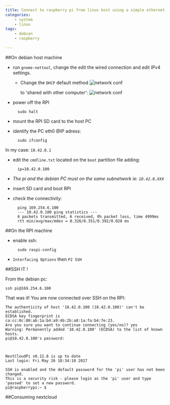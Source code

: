 ```yaml
---
title: Connect to raspberry pi from linux host using a simple ethernet cable
categories:
    - system
    - linux
tags:
    - debian
    - raspberry

---
```


##On debian host machine

- run `gnome-nettool`, change the edit the wired connection and edit IPv4 settings.
    - Change the `DHCP` default method 
        ![network conf](/images/wiredDHCP.png)
        
        to 'shared with other computer':
        ![network conf](/images/wiredShared.png)
- power off the RPI

        sudo halt
    
- mount the RPI SD card to the host PC 

- identify the PC eth0 @IP adress:

        sudo ifconfig
        
In my case: `10.42.0.1`
        
- edit the `cmdline.txt` located on the `boot` partition file adding:
 
        ip=10.42.0.100

- *The pi and the debian PC must on the same subnetwork ie: `10.42.0.XXX`*

- insert SD card and boot RPI

- check the connectivity:

        ping 169.254.6.100
        --- 10.42.0.100 ping statistics ---
        6 packets transmitted, 6 received, 0% packet loss, time 4999ms
        rtt min/avg/max/mdev = 0.326/0.351/0.392/0.028 ms



##On the RPI machine

- enable ssh:
 
        sudo raspi-config 
    
- `Interfacing Options` then `P2 SSH`


##SSH IT !

From the debian pc:

    ssh pi@169.254.6.100
    
That was it! You are now connected over SSH on the RPI:    
    
    The authenticity of host '10.42.0.100 (10.42.0.100)' can't be established.
    ECDSA key fingerprint is ca:cc:0c:80:ab:1a:b4:a9:4b:2b:a8:1a:fa:b4:7e:23.
    Are you sure you want to continue connecting (yes/no)? yes
    Warning: Permanently added '10.42.0.100' (ECDSA) to the list of known hosts.
    pi@10.42.0.100's password: 
    
 
    
    NextCloudPi v0.12.8 is up to date
    Last login: Fri May 26 18:34:10 2017
    
    SSH is enabled and the default password for the 'pi' user has not been changed.
    This is a security risk - please login as the 'pi' user and type 'passwd' to set a new password.
    pi@raspberrypi:~ $

##Consuming nextcloud
